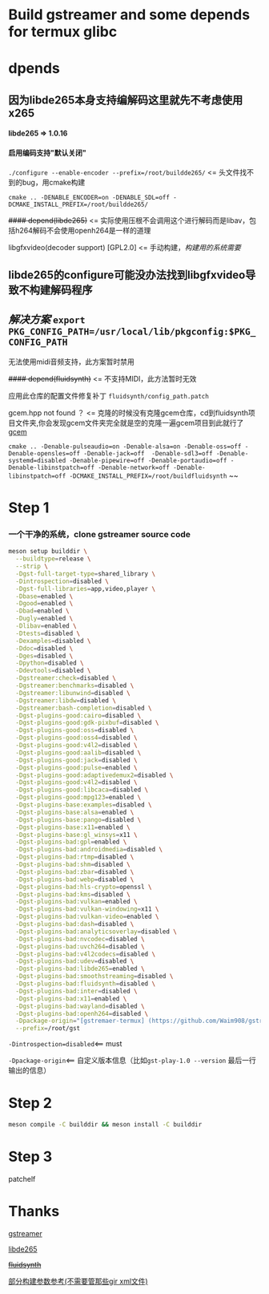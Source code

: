 # Build gstreamer and some depends for termux glibc

# dpends

## 因为libde265本身支持编解码这里就先不考虑使用x265

#### libde265 => 1.0.16  
#### 启用编码支持"默认关闭"

```./configure --enable-encoder --prefix=/root/buildde265/``` <= 头文件找不到的bug，用cmake构建

```cmake .. -DENABLE_ENCODER=on -DENABLE_SDL=off -DCMAKE_INSTALL_PREFIX=/root/buildde265/```

~~#### depend(libde265)~~ <= 实际使用压根不会调用这个进行解码而是libav，包括h264解码不会使用openh264是一样的道理

  libgfxvideo(decoder support) [GPL2.0] <= 手动构建，*构建用的系统需要*

  ## libde265的configure可能没办法找到libgfxvideo导致不构建解码程序

  ## *解决方案* ```export PKG_CONFIG_PATH=/usr/local/lib/pkgconfig:$PKG_CONFIG_PATH```

无法使用midi音频支持，此方案暂时禁用


~~#### depend(fluidsynth)~~ <= 不支持MIDI，此方法暂时无效

  应用此仓库的配置文件修复补丁
  ```fluidsynth/config_path.patch```

  gcem.hpp not found ？ <= 克隆的时候没有克隆gcem仓库，cd到fluidsynth项目文件夹,你会发现gcem文件夹完全就是空的克隆一遍gcem项目到此就行了 [gcem](https://github.com/kthohr/gcem)

```cmake .. -Denable-pulseaudio=on -Denable-alsa=on -Denable-oss=off -Denable-opensles=off -Denable-jack=off  -Denable-sdl3=off -Denable-systemd=disabled -Denable-pipewire=off -Denable-portaudio=off -Denable-libinstpatch=off -Denable-network=off -Denable-libinstpatch=off -DCMAKE_INSTALL_PREFIX=/root/buildfluidsynth```
~~
# Step 1

### 一个干净的系统，clone gstreamer source code

```bash
meson setup builddir \
  --buildtype=release \
  --strip \
  -Dgst-full-target-type=shared_library \
  -Dintrospection=disabled \
  -Dgst-full-libraries=app,video,player \
  -Dbase=enabled \
  -Dgood=enabled \
  -Dbad=enabled \
  -Dugly=enabled \
  -Dlibav=enabled \
  -Dtests=disabled \
  -Dexamples=disabled \
  -Ddoc=disabled \
  -Dges=disabled \
  -Dpython=disabled \
  -Ddevtools=disabled \
  -Dgstreamer:check=disabled \
  -Dgstreamer:benchmarks=disabled \
  -Dgstreamer:libunwind=disabled \
  -Dgstreamer:libdw=disabled \
  -Dgstreamer:bash-completion=disabled \
  -Dgst-plugins-good:cairo=disabled \
  -Dgst-plugins-good:gdk-pixbuf=disabled \
  -Dgst-plugins-good:oss=disabled \
  -Dgst-plugins-good:oss4=disabled \
  -Dgst-plugins-good:v4l2=disabled \
  -Dgst-plugins-good:aalib=disabled \
  -Dgst-plugins-good:jack=disabled \
  -Dgst-plugins-good:pulse=enabled \
  -Dgst-plugins-good:adaptivedemux2=disabled \
  -Dgst-plugins-good:v4l2=disabled \
  -Dgst-plugins-good:libcaca=disabled \
  -Dgst-plugins-good:mpg123=enabled \
  -Dgst-plugins-base:examples=disabled \
  -Dgst-plugins-base:alsa=enabled \
  -Dgst-plugins-base:pango=disabled \
  -Dgst-plugins-base:x11=enabled \
  -Dgst-plugins-base:gl_winsys=x11 \
  -Dgst-plugins-bad:gpl=enabled \
  -Dgst-plugins-bad:androidmedia=disabled \
  -Dgst-plugins-bad:rtmp=disabled \
  -Dgst-plugins-bad:shm=disabled \
  -Dgst-plugins-bad:zbar=disabled \
  -Dgst-plugins-bad:webp=disabled \
  -Dgst-plugins-bad:hls-crypto=openssl \
  -Dgst-plugins-bad:kms=disabled \
  -Dgst-plugins-bad:vulkan=enabled \
  -Dgst-plugins-bad:vulkan-windowing=x11 \
  -Dgst-plugins-bad:vulkan-video=enabled \
  -Dgst-plugins-bad:dash=disabled \
  -Dgst-plugins-bad:analyticsoverlay=disabled \
  -Dgst-plugins-bad:nvcodec=disabled \
  -Dgst-plugins-bad:uvch264=disabled \
  -Dgst-plugins-bad:v4l2codecs=disabled \
  -Dgst-plugins-bad:udev=disabled \
  -Dgst-plugins-bad:libde265=enabled \
  -Dgst-plugins-bad:smoothstreaming=disabled \
  -Dgst-plugins-bad:fluidsynth=disabled \
  -Dgst-plugins-bad:inter=disabled \
  -Dgst-plugins-bad:x11=enabled \
  -Dgst-plugins-bad:wayland=disabled \
  -Dgst-plugins-bad:openh264=disabled \
  -Dpackage-origin="[gstremaer-termux] (https://github.com/Waim908/gstreamer-termux)  ᗜˬᗜ" \
  --prefix=/root/gst
```

```-Dintrospection=disabled```<== must

```-Dpackage-origin```<== 自定义版本信息（比如```gst-play-1.0 --version``` 最后一行输出的信息）

# Step 2

```bash
meson compile -C builddir && meson install -C builddir
```

# Step 3

patchelf

# Thanks

[gstreamer](https://gitlab.freedesktop.org/gstreamer/gstreamer)

[libde265]()

~~[fluidsynth](https://github.com/FluidSynth/fluidsynth)~~

[部分构建参数参考(不需要管那些gir xml文件)](https://github.com/termux/termux-packages)